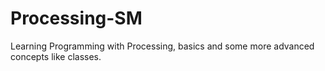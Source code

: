 Processing-SM
=============

Learning Programming with Processing, basics and some more advanced concepts like classes.